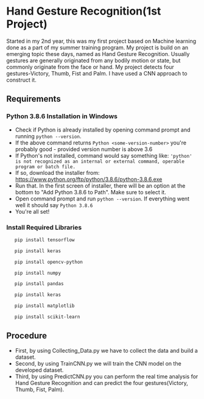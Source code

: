 
# Hand Gesture Recognition(1st Project)

Started in my 2nd year, this was my first project based on Machine learning done as a part of my summer training program. My project is build on an emerging topic these days, named as Hand Gesture Recognition. Usually gestures are generally originated from any bodily motion or state, but commonly originate from the face or hand. My project detects four gestures-Victory, Thumb, Fist and Palm. I have used a CNN approach to construct it. 


## Requirements

### Python 3.8.6 Installation in Windows
- Check if Python is already installed by opening command prompt and running ```python --version```.
- If the above command returns ```Python <some-version-number>``` you're probably good - provided version number is above 3.6
- If Python's not installed, command would say something like: ```'python' is not recognized as an internal or external command, operable program or batch file.```
- If so, download the installer from: https://www.python.org/ftp/python/3.8.6/python-3.8.6.exe
- Run that. In the first screen of installer, there will be an option at the bottom to "Add Python 3.8.6 to Path". Make sure to select it.
- Open command prompt and run ```python --version```. If everything went well it should say ```Python 3.8.6```
- You're all set! 

### Install Required Libraries

```bash
   pip install tensorflow
```
```bash
   pip install keras
```
```bash
   pip install opencv-python
```
```bash
   pip install numpy 
```
```bash
   pip install pandas
```
```bash
   pip install keras 
```
```bash
   pip install matplotlib
```
```bash
   pip install scikit-learn
```
## Procedure
- First, by using Collecting_Data.py we have to collect the data and build a dataset.
- Second, by using TrainCNN.py we will train the CNN model on the developed dataset.
- Third, by using PredictCNN.py you can perform the real time analysis for Hand Gesture Recognition and can predict the four gestures(Victory, Thumb, Fist, Palm).   

